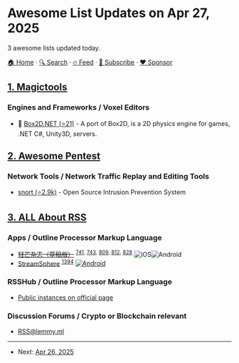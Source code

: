 # Awesome List Updates on Apr 27, 2025

3 awesome lists updated today.

[🏠 Home](/README.md) · [🔍 Search](https://www.trackawesomelist.com/search/) · [🔥 Feed](https://www.trackawesomelist.com/rss.xml) · [📮 Subscribe](https://trackawesomelist.us17.list-manage.com/subscribe?u=d2f0117aa829c83a63ec63c2f&id=36a103854c) · [❤️  Sponsor](https://github.com/sponsors/theowenyoung)



## [1. Magictools](/content/ellisonleao/magictools/README.md)

### Engines and Frameworks / Voxel Editors

*   :tada: [Box2D.NET (⭐21)](https://github.com/ikpil/Box2D.NET) - A port of Box2D, is a 2D physics engine for games, .NET C#, Unity3D, servers.

## [2. Awesome Pentest](/content/enaqx/awesome-pentest/README.md)

### Network Tools / Network Traffic Replay and Editing Tools

*   [snort (⭐2.9k)](https://github.com/snort3/snort3) - Open Source Intrusion Prevention System

## [3. ALL About RSS](/content/AboutRSS/ALL-about-RSS/README.md)

### Apps / Outline Processor Markup Language

*   ~~[轻芒杂志（草稿版）](http://qingmang.me/beta/)~~ <sup>[741](https://t.me/s/aboutrss/741), [743](https://t.me/s/aboutrss/743), [809](https://t.me/s/aboutrss/809), [812](https://t.me/s/aboutrss/812), [828](https://t.me/s/aboutrss/828)</sup> ![iOS](https://github.com/AboutRSS/ALL-about-RSS/raw/master/media/icons8-iphone-16.png)![Android](https://github.com/AboutRSS/ALL-about-RSS/raw/master/media/android.png)
*   [StreamSphere](https://www.producthunt.com/products/streamsphere) <sup>[1394](https://t.me/s/aboutrss/1394)</sup> [![Android](https://github.com/AboutRSS/ALL-about-RSS/raw/master/media/android.png)](https://play.google.com/store/apps/details?id=com.niviva.rssreader.streamsphere)

### RSSHub / Outline Processor Markup Language

*   [Public instances on official page](https://docs.rsshub.app/guide/instances)

### Discussion Forums / Crypto or Blockchain relevant

*   [RSS@lemmy.ml](https://lemmy.ml/c/rss)

---

- Next: [Apr 26, 2025](/content/2025/04/26/README.md)